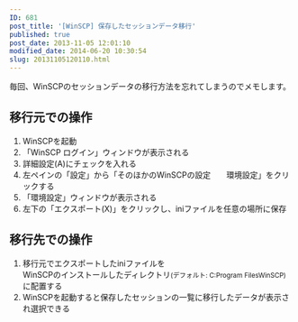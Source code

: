```yaml
---
ID: 681
post_title: '[WinSCP] 保存したセッションデータ移行'
published: true
post_date: 2013-11-05 12:01:10
modified_date: 2014-06-20 10:30:54
slug: 20131105120110.html
---
```

<p>毎回、WinSCPのセッションデータの移行方法を忘れてしまうのでメモします。<br />
<!--more--></p>
<h2>移行元での操作</h2>
<ol>
<li>WinSCPを起動</li>
<li>「WinSCP ログイン」ウィンドウが表示される</li>
<li>詳細設定(A)にチェックを入れる</li>
<li>左ペインの「設定」から「そのほかのWinSCPの設定　　環境設定」をクリックする</li>
<li>「環境設定」ウィンドウが表示される</li>
<li>左下の「エクスポート(X)」をクリックし、iniファイルを任意の場所に保存</li>
</ol>
<h2>移行先での操作</h2>
<ol>
<li>移行元でエクスポートしたiniファイルを<br />
WinSCPのインストールしたディレクトリ<small>(デフォルト: C:Program FilesWinSCP)</small>に配置する</li>
<li>WinSCPを起動すると保存したセッションの一覧に移行したデータが表示され選択できる</li>
</ol>